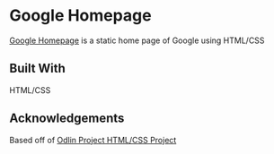 # Google Homepage
[Google Homepage](https://joy8zhang.github.io/google-homepage/) is a static home page of Google using HTML/CSS

## Built With
HTML/CSS

## Acknowledgements
Based off of [Odlin Project HTML/CSS Project](https://www.theodinproject.com/courses/web-development-101/lessons/html-css)

